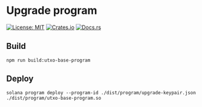 # Upgrade program

[![License: MIT](https://img.shields.io/badge/License-MIT-yellow.svg)](https://opensource.org/licenses/MIT)
[![Crates.io](https://img.shields.io/crates/v/upgrade-program)](https://crates.io/crates/upgrade-program)
[![Docs.rs](https://docs.rs/upgrade-program/badge.svg)](https://docs.rs/upgrade-program)


## Build

```shell
npm run build:utxo-base-program
```

## Deploy
```shell
solana program deploy --program-id ./dist/program/upgrade-keypair.json ./dist/program/utxo-base-program.so
```
